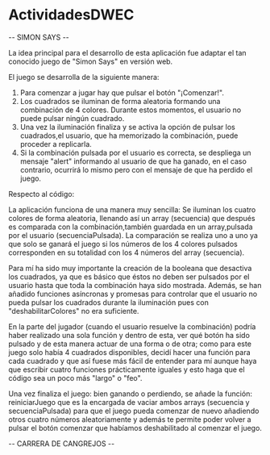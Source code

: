 # ActividadesDWEC

-- SIMON SAYS --

La idea principal para el desarrollo de esta aplicación fue adaptar el tan conocido juego de "Simon Says" en versión web. 

El juego se desarrolla de la siguiente manera:
1. Para comenzar a jugar hay que pulsar el botón "¡Comenzar!".
2. Los cuadrados se iluminan de forma aleatoria formando una combinación de 4 colores. Durante estos momentos, el usuario no puede pulsar ningún cuadrado.
3. Una vez la iluminación finaliza y se activa la opción de pulsar los cuadrados,el usuario, que ha memorizado la combinación, puede proceder a replicarla.
4. Si la combinación pulsada por el usuario es correcta, se despliega un mensaje "alert" informando al usuario de que ha ganado, en el caso contrario, ocurrirá lo mismo pero con el mensaje de que ha perdido el juego.

Respecto al código:

La aplicación funciona de una manera muy sencilla: Se iluminan los cuatro colores de forma aleatoria, llenando así un array (secuencia) que después es comparada con la combinación,también guardada en un array,pulsada por el usuario (secuenciaPulsada). La comparación se realiza uno a uno ya que solo se ganará el juego si los números de los 4 colores pulsados corresponden en su totalidad con los 4 números del array (secuencia). 

Para mí ha sido muy importante la creación de la booleana que desactiva los cuadrados, ya que es básico que éstos no deben ser pulsados por el usuario hasta que toda la combinación haya sido mostrada. Además, se han añadido funciones asíncronas y promesas para controlar que el usuario no pueda pulsar los cuadrados durante la iluminación pues con "deshabilitarColores" no era suficiente.

En la parte del jugador (cuando el usuario resuelve la combinación) podría haber realizado una sola función y dentro de esta, ver qué botón ha sido pulsado y de esta manera actuar de una forma o de otra; como para este juego solo había 4 cuadrados disponibles, decidí hacer una función para cada cuadrado y que así fuese más fácil de entender para mí aunque haya que escribir cuatro funciones prácticamente iguales y esto haga que el código sea un poco más "largo" o "feo". 

Una vez finaliza el juego: bien ganando o perdiendo, se añade la función: reiniciarJuego que es la encargada de vaciar ambos arrays (secuencia y secuenciaPulsada) para que el juego pueda comenzar de nuevo añadiendo otros cuatro números aleatoriamente y además te permite poder volver a pulsar el botón comenzar que habíamos deshabilitado al comenzar el juego. 

-- CARRERA DE CANGREJOS --
